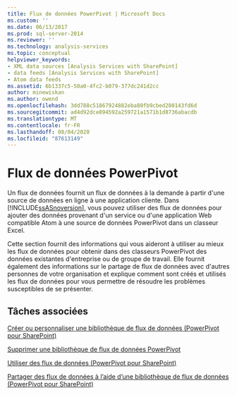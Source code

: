 ```yaml
---
title: Flux de données PowerPivot | Microsoft Docs
ms.custom: ''
ms.date: 06/13/2017
ms.prod: sql-server-2014
ms.reviewer: ''
ms.technology: analysis-services
ms.topic: conceptual
helpviewer_keywords:
- XML data sources [Analysis Services with SharePoint]
- data feeds [Analysis Services with SharePoint]
- Atom data feeds
ms.assetid: 6b1337c5-50a0-4fc2-b079-377dc241d2cc
author: minewiskan
ms.author: owend
ms.openlocfilehash: 3dd788c51867924882eba80fb9cbed280143fd6d
ms.sourcegitcommit: ad4d92dce894592a259721a1571b1d8736abacdb
ms.translationtype: MT
ms.contentlocale: fr-FR
ms.lasthandoff: 08/04/2020
ms.locfileid: "87613149"
---
```

# <a name="powerpivot-data-feeds"></a>Flux de données PowerPivot
  Un flux de données fournit un flux de données à la demande à partir d'une source de données en ligne à une application cliente. Dans [!INCLUDE[ssASnoversion](../../includes/ssasnoversion-md.md)], vous pouvez utiliser des flux de données pour ajouter des données provenant d'un service ou d'une application Web compatible Atom à une source de données PowerPivot dans un classeur Excel.  
  
 Cette section fournit des informations qui vous aideront à utiliser au mieux les flux de données pour obtenir dans des classeurs PowerPivot des données existantes d'entreprise ou de groupe de travail. Elle fournit également des informations sur le partage de flux de données avec d'autres personnes de votre organisation et explique comment sont créés et utilisés les flux de données pour vous permettre de résoudre les problèmes susceptibles de se présenter.  
  
## <a name="related-tasks"></a>Tâches associées  
 [Créer ou personnaliser une bibliothèque de flux de données &#40;PowerPivot pour SharePoint&#41;](create-or-customize-a-data-feed-library-power-pivot-for-sharepoint.md)  
  
 [Supprimer une bibliothèque de flux de données PowerPivot](delete-a-power-pivot-data-feed-library.md)  
  
 [Utiliser des flux de données &#40;PowerPivot pour SharePoint&#41;](use-data-feeds-power-pivot-for-sharepoint.md)  
  
 [Partager des flux de données à l’aide d’une bibliothèque de flux de données &#40;PowerPivot pour SharePoint&#41;](share-data-feeds-using-a-data-feed-library-power-pivot-for-sharepoint.md)  
  
  
